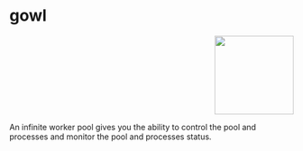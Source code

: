 # gowl
<div width="100%">
<div  align="right" display="inline-table" width="30%"><img src="https://github.com/hamed-yousefi/gowl/blob/master/docs/images/icon.png" width="140" ></div>

<p word-wrap="break-word" align="left" display="inline-table" width="50%">An infinite worker pool gives you the ability to control the pool and processes and monitor the pool and processes status.</p>
</div>

